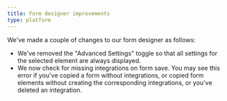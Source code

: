 ```yaml
---
title: Form designer improvements
type: platform
---
```


We've made a couple of changes to our form designer as follows:

* We've removed the "Advanced Settings" toggle so that all settings for the selected element are always displayed.
* We now check for missing integrations on form save. You may see this error if you've copied a form without integrations, or copied form elements without creating the corresponding integrations, or you've deleted an integration.